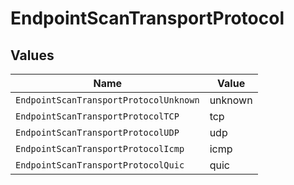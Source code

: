 # EndpointScanTransportProtocol


## Values

| Name                                   | Value                                  |
| -------------------------------------- | -------------------------------------- |
| `EndpointScanTransportProtocolUnknown` | unknown                                |
| `EndpointScanTransportProtocolTCP`     | tcp                                    |
| `EndpointScanTransportProtocolUDP`     | udp                                    |
| `EndpointScanTransportProtocolIcmp`    | icmp                                   |
| `EndpointScanTransportProtocolQuic`    | quic                                   |